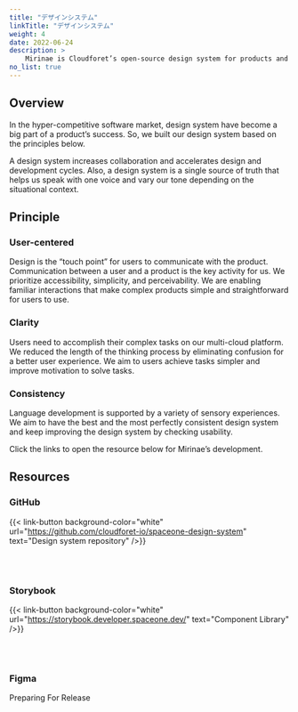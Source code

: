 ```yaml
---
title: "デザインシステム"
linkTitle: "デザインシステム"
weight: 4
date: 2022-06-24
description: >
    Mirinae is Cloudforet’s open-source design system for products and digital experiences.
no_list: true
---
```


## Overview

In the hyper-competitive software market, design system have become a big part of a product’s success. So, we built our design system based on the principles below.

A design system increases collaboration and accelerates design and development cycles. Also, a design system is a single source of truth that helps us speak with one voice and vary our tone depending on the situational context.


## Principle

### User-centered

Design is the “touch point” for users to communicate with the product. Communication between a user and a product is the key activity for us. We prioritize accessibility, simplicity, and perceivability. We are enabling familiar interactions that make complex products simple and straightforward for users to use.

### Clarity

Users need to accomplish their complex tasks on our multi-cloud platform. We reduced the length of the thinking process by eliminating confusion for a better user experience. We aim to users achieve tasks simpler and improve motivation to solve tasks.

### Consistency

Language development is supported by a variety of sensory experiences. We aim to have the best and the most perfectly consistent design system and keep improving the design system by checking usability.

Click the links to open the resource below for Mirinae’s development.


## Resources

### GitHub
{{< link-button background-color="white" url="https://github.com/cloudforet-io/spaceone-design-system" text="Design system repository" />}}

<br>
<br>

### Storybook

{{< link-button background-color="white" url="https://storybook.developer.spaceone.dev/" text="Component Library" />}}

<br>
<br>

### Figma

Preparing For Release
